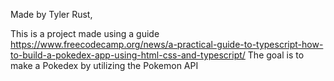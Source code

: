 Made by Tyler Rust,

This is a project made using a guide https://www.freecodecamp.org/news/a-practical-guide-to-typescript-how-to-build-a-pokedex-app-using-html-css-and-typescript/
The goal is to make a Pokedex by utilizing the Pokemon API
